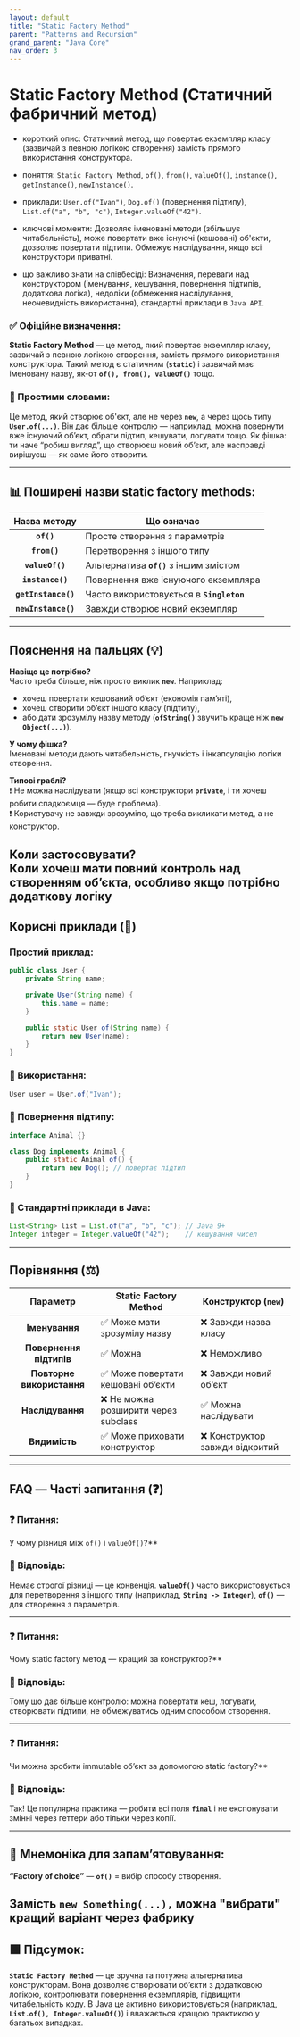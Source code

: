 ```yaml
---
layout: default
title: "Static Factory Method"
parent: "Patterns and Recursion"
grand_parent: "Java Core"
nav_order: 3
---
```


# Static Factory Method (Статичний фабричний метод)

* короткий опис: Статичний метод, що повертає екземпляр класу (зазвичай з певною логікою створення) замість прямого використання конструктора.

* поняття: `Static Factory Method`, `of()`, `from()`, `valueOf()`, `instance()`, `getInstance()`, `newInstance()`.

* приклади: `User.of("Ivan")`, `Dog.of()` (повернення підтипу), `List.of("a", "b", "c")`, `Integer.valueOf("42")`.

* ключові моменти: Дозволяє іменовані методи (збільшує читабельність), може повертати вже існуючі (кешовані) об'єкти, дозволяє повертати підтипи. Обмежує наслідування, якщо всі конструктори приватні.

* що важливо знати на співбесіді: Визначення, переваги над конструктором (іменування, кешування, повернення підтипів, додаткова логіка), недоліки (обмеження наслідування, неочевидність використання), стандартні приклади в `Java API`.

### **✅ Офіційне визначення:**

**Static Factory Method** — це метод, який повертає екземпляр класу, зазвичай з певною логікою створення, замість прямого використання конструктора. Такий метод є статичним (**`static`**) і зазвичай має іменовану назву, як-от **`of(), from(), valueOf()`** тощо.

### **🧠 Простими словами:**

Це метод, який створює об'єкт, але не через **`new`**, а через щось типу **`User.of(...)`**. Він дає більше контролю — наприклад, можна повернути вже існуючий об’єкт, обрати підтип, кешувати, логувати тощо. Як фішка: ти наче “робиш вигляд”, що створюєш новий об’єкт, але насправді вирішуєш — як саме його створити.

---

## **📊 Поширені назви static factory methods:**

| Назва методу | Що означає |
| :---: | ----- |
| **`of()`** | Просте створення з параметрів |
| **`from()`** | Перетворення з іншого типу |
| **`valueOf()`** | Альтернатива **`of()`** з іншим змістом |
| **`instance()`** | Повернення вже існуючого екземпляра |
| **`getInstance()`** | Часто використовується в **`Singleton`** |
| **`newInstance()`** | Завжди створює новий екземпляр |

---

## **Пояснення на пальцях (💡)**

**Навіщо це потрібно?**  
Часто треба більше, ніж просто виклик **`new`**. Наприклад:

* хочеш повертати кешований обʼєкт (економія памʼяті),
* хочеш створити обʼєкт іншого класу (підтипу),
* або дати зрозумілу назву методу (**`ofString()`** звучить краще ніж **`new Object(...)`**).

**У чому фішка?**  
Іменовані методи дають читабельність, гнучкість і інкапсуляцію логіки створення.

**Типові граблі?**  
❗ Не можна наслідувати (якщо всі конструктори **`private`**, і ти хочеш робити спадкоємця — буде проблема).  
❗ Користувачу не завжди зрозуміло, що треба викликати метод, а не конструктор.

**Коли застосовувати?**  
Коли хочеш мати повний контроль над створенням об’єкта, особливо якщо потрібно додаткову логіку
---

## **Корисні приклади (🧪)**

### **Простий приклад:**

```java
public class User {
    private String name;

    private User(String name) {
        this.name = name;
    }

    public static User of(String name) {
        return new User(name);
    }
}
```

### **🔻 Використання:**

```java
User user = User.of("Ivan");
```

### **🔻 Повернення підтипу:**

```java
interface Animal {}

class Dog implements Animal {
    public static Animal of() {
        return new Dog(); // повертає підтип
    }
}
```

### **🔻 Стандартні приклади в Java:**

```java
List<String> list = List.of("a", "b", "c"); // Java 9+
Integer integer = Integer.valueOf("42");    // кешування чисел
```

---

## **Порівняння (⚖️)**

| Параметр | Static Factory Method | Конструктор (`new`) |
| :---: | ----- | ----- |
| **Іменування** | ✅ Може мати зрозумілу назву | ❌ Завжди назва класу |
| **Повернення підтипів** | ✅ Можна | ❌ Неможливо |
| **Повторне використання** | ✅ Може повертати кешовані обʼєкти | ❌ Завжди новий обʼєкт |
| **Наслідування** | ❌ Не можна розширити через subclass | ✅ Можна наслідувати |
| **Видимість** | ✅ Може приховати конструктор | ❌ Конструктор завжди відкритий |

---

## **FAQ — Часті запитання (❓)**

### **❓ Питання:**

 У чому різниця між `of()` і `valueOf()`?**

### **💬 Відповідь:**

Немає строгої різниці — це конвенція. **`valueOf()`** часто використовується для перетворення з іншого типу (наприклад, **`String -> Integer`**), **`of()`** — для створення з параметрів.

---

### **❓ Питання:**

 Чому static factory метод — кращий за конструктор?**

### **💬 Відповідь:**

Тому що дає більше контролю: можна повертати кеш, логувати, створювати підтипи, не обмежуватись одним способом створення.

---

### **❓ Питання:**

 Чи можна зробити immutable обʼєкт за допомогою static factory?**

### **💬 Відповідь:**

Так\! Це популярна практика — робити всі поля **`final`** і не експонувати змінні через геттери або тільки через копії.

---

## **🧠 Мнемоніка для запам’ятовування:**

**“Factory of choice”** — **`of()`** \= вибір способу створення.

Замість **`new Something(...),`** можна "вибрати" кращий варіант через фабрику
---

## **🟩 Підсумок:**

**`Static Factory Method`** — це зручна та потужна альтернатива конструкторам. Вона дозволяє створювати об’єкти з додатковою логікою, контролювати повернення екземплярів, підвищити читабельність коду. В Java це активно використовується (наприклад, **`List.of(), Integer.valueOf()`**) і вважається кращою практикою у багатьох випадках.

